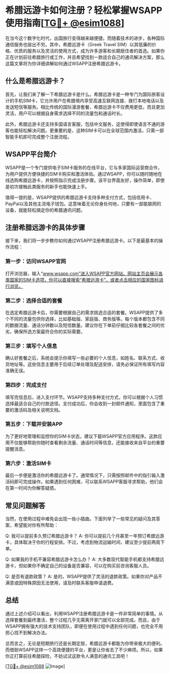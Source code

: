 # 希腊远游卡如何注册？轻松掌握WSAPP使用指南[[TG💪+ @esim1088](https://t.me/s/esim1088)]

在当今这个数字化时代，出国旅行变得越来越便捷。而随着技术的进步，各种国际通信服务也层出不穷。其中，希腊远游卡（Greek Travel SIM）以其低廉的价格、优质的服务以及灵活的使用方式，成为许多游客和长期居住者的首选。如果你正在计划前往希腊旅行或工作，并且希望找到一款适合自己的通讯解决方案，那么这篇文章将为你详细讲解如何通过WSAPP注册希腊远游卡。

## 什么是希腊远游卡？

首先，让我们来了解一下希腊远游卡是什么。希腊远游卡是一种专门为国际旅客设计的手机SIM卡，它允许用户在希腊境内享受高速互联网连接、拨打本地电话以及发送短信等服务。相比传统的国际漫游套餐，希腊远游卡不仅费用更低，而且更加灵活，用户可以根据自身需求选择不同的流量包和通话时长。

此外，希腊远游卡还支持多国语言客服，包括中文服务，这使得即使语言不通的游客也能轻松解决问题。更重要的是，这种SIM卡可以在全球范围内激活，只需一部智能手机即可完成整个注册流程。

## WSAPP平台简介

WSAPP是一个专门提供电子SIM卡服务的在线平台，它与多家国际运营商合作，为用户提供方便快捷的SIM卡购买和激活体验。通过WSAPP，你可以随时随地在线选购希腊远游卡，并按照指示完成注册步骤。该平台界面友好，操作简单，即使是初次接触此类服务的新手也能快速上手。

值得一提的是，WSAPP提供的希腊远游卡支持多种支付方式，包括信用卡、PayPal以及其他主流电子钱包。这意味着无论你身处何地，只要有一部能联网的设备，就能轻松搞定你的希腊通讯问题。

## 注册希腊远游卡的具体步骤

接下来，我们将一步步教你如何通过WSAPP注册希腊远游卡。以下是最基本的操作流程：

### 第一步：访问WSAPP官网
打开浏览器，输入“www.wsapp.com”进入WSAPP官方网站。网站主页会展示各类国家的SIM卡选项，你可以直接搜索“希腊远游卡”，或者点击相应的国家图标进行浏览。

### 第二步：选择合适的套餐
在选定希腊远游卡后，你需要根据自己的需求挑选合适的套餐。WSAPP提供了多个不同的流量包供你选择，比如基础版、家庭版、商务版等。每个版本都包含不同的数据流量、通话分钟数以及短信数量。建议你在下单前仔细比较各套餐之间的优劣，确保所选方案最符合你的实际需要。

### 第三步：填写个人信息
确认好套餐之后，系统会提示你填写一些必要的个人信息，如姓名、联系方式、收货地址等。这些信息主要用于后续订单处理及配送安排，请务必保证所有填写内容准确无误。

### 第四步：完成支付
填写完信息后，进入支付环节。WSAPP支持多种支付方式，你可以根据个人习惯选择最适合自己的付款途径。支付成功后，你会收到一封邮件通知，里面包含了重要的激活码及相关说明文档。

### 第五步：下载并安装APP
为了更好地管理和监控你的SIM卡状态，建议下载WSAPP官方应用程序。这款应用不仅能够帮助你随时查看剩余流量、通话时间等信息，还能接收来自平台的重要提醒消息。

### 第六步：激活SIM卡
最后一步便是激活你的希腊远游卡了。通常情况下，只需按照邮件中的指引输入激活码即可完成操作。如果遇到任何困难，可以联系WSAPP客服寻求帮助，他们会在第一时间为你解答疑惑。

## 常见问题解答

当然，在使用过程中难免会出现一些小插曲。下面列举了一些常见的疑问及其答案，希望能对你有所帮助：

Q: 我可以提前多久预订希腊远游卡？
A: 你可以提前几个月甚至一年预订希腊远游卡，具体取决于你的行程安排。不过，考虑到物流运输时间，建议至少提前两周下单。

Q: 如果我的手机不兼容希腊远游卡怎么办？
A: 大多数现代智能手机都支持希腊远游卡，但如果你不确定自己的设备是否兼容，可以在购买前咨询客服人员。

Q: 是否有退款政策？
A: 是的，WSAPP提供了灵活的退款政策。如果你对产品不满意或因特殊原因无法使用，请及时联系客服申请退费。

## 总结

通过上述介绍可以看出，利用WSAPP注册希腊远游卡是一件非常简单的事情。从选择套餐到最终激活，整个过程几乎无需离开家门就可以全部完成。而且，由于WSAPP拥有强大的技术支持团队，即便在使用过程中遇到任何问题，也完全不用担心找不到解决办法。

总而言之，无论是短期旅行还是长期定居，希腊远游卡都能为你带来极大的便利。而借助WSAPP这样一个高效便捷的平台，更是让你省去了不少麻烦。所以，如果你正打算前往希腊探险，不妨试试这款令人满意的通讯工具吧！

[[TG💪+ @esim1088](https://t.me/s/esim1088) ![Image](https://i.postimg.cc/4NQfJmqS/Snipaste-2025-05-13-00-14-12.png)]